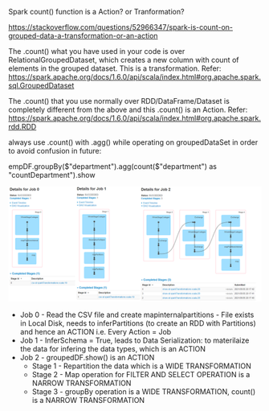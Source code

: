 Spark count() function is a Action? or Tranformation?

https://stackoverflow.com/questions/52966347/spark-is-count-on-grouped-data-a-transformation-or-an-action

The .count() what you have used in your code is over RelationalGroupedDataset, which creates a new column with count of elements in the grouped dataset. This is a transformation.
Refer: https://spark.apache.org/docs/1.6.0/api/scala/index.html#org.apache.spark.sql.GroupedDataset

The .count() that you use normally over RDD/DataFrame/Dataset is completely different from the above and this .count() is an Action.
Refer: https://spark.apache.org/docs/1.6.0/api/scala/index.html#org.apache.spark.rdd.RDD

always use .count() with .agg() while operating on groupedDataSet in order to avoid confusion in future:

empDF.groupBy($"department").agg(count($"department") as "countDepartment").show

![Multiple Jobs & Stages within](DFJobs.png)

- Job 0 - Read the CSV file and create mapinternalpartitions - File exists in Local Disk, needs to inferPartitions (to create an RDD with Partitions) and hence an ACTION
i.e. Every Action = Job
- Job 1 - InferSchema = True, leads to Data Serialization: to materilaize the data for infering the data types, which is an ACTION
- Job 2 - groupedDF.show() is an ACTION
	- Stage 1 - Repartition the data which is a WIDE TRANSFORMATION
	- Stage 2 - Map operation for FILTER AND SELECT OPERATION is a NARROW TRANSFORMATION
	- Stage 3 - groupBy operation is a WIDE TRANSFORMATION, count() is a NARROW TRANSFORMATION
	
